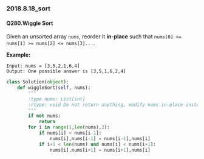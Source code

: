 ### 2018.8.18_sort

#### Q280.Wiggle Sort

Given an unsorted array `nums`, reorder it **in-place** such that `nums[0] <= nums[1] >= nums[2] <= nums[3]...`.

**Example:**

```
Input: nums = [3,5,2,1,6,4]
Output: One possible answer is [3,5,1,6,2,4]
```

```python
class Solution(object):
    def wiggleSort(self, nums):
        """
        :type nums: List[int]
        :rtype: void Do not return anything, modify nums in-place instead.
        """
        if not nums:
            return
        for i in range(1,len(nums),2):
            if nums[i] < nums[i-1]:
                nums[i],nums[i-1] = nums[i-1],nums[i]
            if i+1 < len(nums) and nums[i] < nums[i+1]:
                nums[i],nums[i+1] = nums[i+1],nums[i]
```

